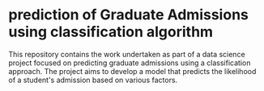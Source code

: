 # prediction of Graduate Admissions using classification algorithm
This repository contains the work undertaken as part of a data science project focused on predicting graduate admissions using a classification approach. The project aims to develop a model that predicts the likelihood of a student's admission based on various factors.

